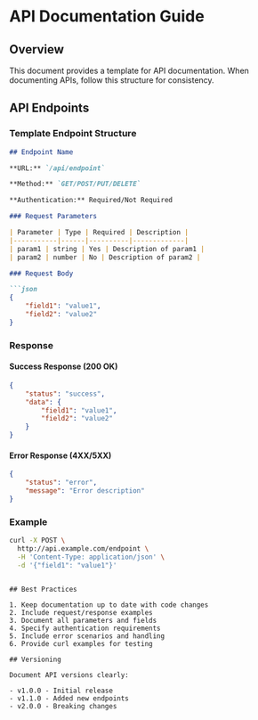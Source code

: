 # API Documentation Guide

## Overview

This document provides a template for API documentation. When documenting APIs, follow this structure for consistency.

## API Endpoints

### Template Endpoint Structure

```markdown
## Endpoint Name

**URL:** `/api/endpoint`

**Method:** `GET/POST/PUT/DELETE`

**Authentication:** Required/Not Required

### Request Parameters

| Parameter | Type | Required | Description |
|-----------|------|----------|-------------|
| param1 | string | Yes | Description of param1 |
| param2 | number | No | Description of param2 |

### Request Body

```json
{
    "field1": "value1",
    "field2": "value2"
}
```

### Response

#### Success Response (200 OK)

```json
{
    "status": "success",
    "data": {
        "field1": "value1",
        "field2": "value2"
    }
}
```

#### Error Response (4XX/5XX)

```json
{
    "status": "error",
    "message": "Error description"
}
```

### Example

```bash
curl -X POST \
  http://api.example.com/endpoint \
  -H 'Content-Type: application/json' \
  -d '{"field1": "value1"}'
```
```

## Best Practices

1. Keep documentation up to date with code changes
2. Include request/response examples
3. Document all parameters and fields
4. Specify authentication requirements
5. Include error scenarios and handling
6. Provide curl examples for testing

## Versioning

Document API versions clearly:

- v1.0.0 - Initial release
- v1.1.0 - Added new endpoints
- v2.0.0 - Breaking changes
